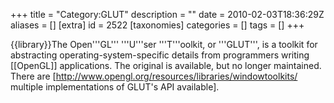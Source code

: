 +++
title = "Category:GLUT"
description = ""
date = 2010-02-03T18:36:29Z
aliases = []
[extra]
id = 2522
[taxonomies]
categories = []
tags = []
+++

{{library}}The Open'''GL''' '''U'''ser '''T'''oolkit, or '''GLUT''', is a toolkit for abstracting operating-system-specific details from programmers writing [[OpenGL]] applications.  The original is available, but no longer maintained. There are [http://www.opengl.org/resources/libraries/windowtoolkits/ multiple implementations of GLUT's API available].
